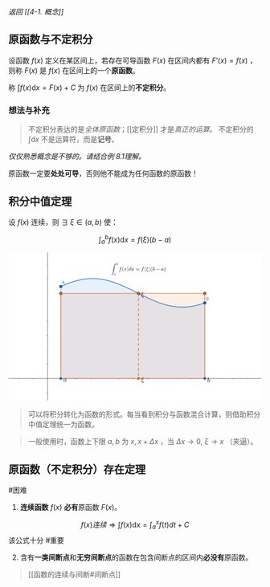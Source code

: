 *返回 [[4-1. 概念]]*

## 原函数与不定积分

设函数 $f(x)$ 定义在某区间上，若存在可导函数 $F(x)$ 在区间内都有 $F’(x) = f(x)$ ，则称 $F(x)$ 是 $f(x)$ 在区间上的一个**原函数**。

称 $\int f(x) \mathrm dx = F(x)+C$ 为 $f(x)$ 在区间上的**不定积分**。

### 想法与补充

> 不定积分表达的是*全体原函数*；[[定积分]] 才是*真正的运算*。
> 不定积分的 $\int \mathrm dx$ 不是运算符，而是**记号**。

*仅仅熟悉概念是不够的。请结合例 8.1理解。*

原函数一定要**处处可导**，否则他不能成为任何函数的原函数！

## 积分中值定理

设 $f(x)$ 连续，则 $\exists ~ \xi \in (a,b)$ 使：

$$\int_a^b f(x) \mathrm dx = f(\xi)(b-a)$$

![intergral_mid](/assets/int_midpoint.jpg)

> 可以将积分转化为函数的形式。每当看到积分与函数混合计算，则借助积分中值定理统一为函数。

> 一般使用时，函数上下限 $a,b$ 为 $x, x+\Delta x$ ，当 $\Delta x \to 0, ~ \xi \to x$ （夹逼）。

## 原函数（不定积分）存在定理

#困难 

1. **连续函数** $f(x)$ **必有**原函数 $F(x)$。

$$
f(x) 连续 \Rightarrow \int f(x) \mathrm dx = \int_a^x f(t)dt + C
$$
该公式十分 #重要 

2. 含有**一类间断点**和**无穷间断点**的函数在包含间断点的区间内**必没有**原函数。
> [[函数的连续与间断#间断点]]